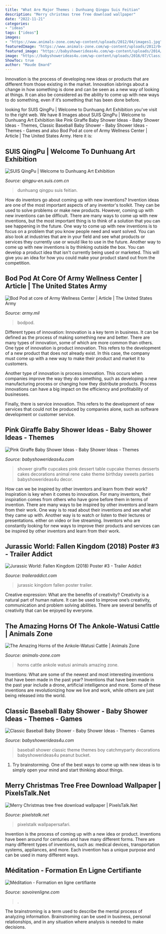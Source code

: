 ```yaml
---
title: "What Are Major Themes : Dunhuang Qingpu Suis Feitian"
description: "Merry christmas tree free download wallpaper"
date: "2022-11-21"
categories:
- "ideas"
tags: ["ideas"]
images:
- "https://www.animals-zone.com/wp-content/uploads/2012/04/images1.jpg"
featuredImage: "https://www.animals-zone.com/wp-content/uploads/2012/04/images1.jpg"
featured_image: "https://babyshowerideas4u.com/wp-content/uploads/2014/04/Pink-Giraffe-Baby-Shower-Dessert-Table-giraffe-cupcake-wrappers.jpg"
image: "https://babyshowerideas4u.com/wp-content/uploads/2016/07/Classic-Baseball-Baby-Shower-Peanut-Bucket.jpg"
ShowToc: true
author: "Maude Emard"
---
```



Innovation is the process of developing new ideas or products that are different from those existing in the market. Innovation isbrings about a change in how something is done and can be seen as a new way of looking at things. It can also be considered as the ability to come up with new ways to do something, even if it’s something that has been done before.

	

		
looking for SUIS QingPu | Welcome to Dunhuang Art Exhibition you've visit to the right web. We have 8 Images about SUIS QingPu | Welcome to Dunhuang Art Exhibition like Pink Giraffe Baby Shower Ideas - Baby Shower Ideas - Themes, Classic Baseball Baby Shower - Baby Shower Ideas - Themes - Games and also Bod Pod at core of Army Wellness Center | Article | The United States Army. Here it is:
		
    
## SUIS QingPu | Welcome To Dunhuang Art Exhibition

<img loading=lazy src="https://qingpu.suis.com.cn/wp-content/uploads/sites/27/2020/06/3-4.jpg" onerror="this.onerror=null;this.src='https://tse1.mm.bing.net/th?id=OIP.EPh5uveNloefeY_ycLjQwQHaRy&amp;pid=15.1';" alt="SUIS QingPu | Welcome to Dunhuang Art Exhibition">

_Source: qingpu-en.suis.com.cn_

>dunhuang qingpu suis feitian. 

	

How do inventors go about coming up with new inventions?
Invention ideas are one of the most important aspects of any inventor's toolkit. They can be used to solve problems or make new products. However, coming up with new inventions can be difficult. There are many ways to come up with new inventions, but the most important thing is to think of a solution that you can see happening in the future.
One way to come up with new inventions is to focus on a problem that you know people need and want solved. You can also look at industries that are in your field and see what products or services they currently use or would like to use in the future. Another way to come up with new inventions is by thinking outside the box. You can develop a product idea that isn't currently being used or marketed. This will give you an idea for how you could make your product stand out from the competition.

    
## Bod Pod At Core Of Army Wellness Center | Article | The United States Army

<img loading=lazy src="https://api.army.mil/e2/c/images/2021/03/04/54264831/max1200.jpg" onerror="this.onerror=null;this.src='https://tse4.mm.bing.net/th?id=OIP.R7AMrU-AEmqmajhEuvUsuAHaLG&amp;pid=15.1';" alt="Bod Pod at core of Army Wellness Center | Article | The United States Army">

_Source: army.mil_

>bodpod. 

	

Different types of innovation:
Innovation is a key term in business. It can be defined as the process of making something new and better. There are many types of innovation, some of which are more common than others. 
One type of innovation is product innovation. This refers to the development of a new product that does not already exist. In this case, the company must come up with a new way to make their product and market it to customers. 

Another type of innovation is process innovation. This occurs when companies improve the way they do something, such as developing a new manufacturing process or changing how they distribute products. Process innovations can have a big impact on the efficiency and profitability of businesses. 

Finally, there is service innovation. This refers to the development of new services that could not be produced by companies alone, such as software development or customer service.

    
## Pink Giraffe Baby Shower Ideas - Baby Shower Ideas - Themes

<img loading=lazy src="https://babyshowerideas4u.com/wp-content/uploads/2014/04/Pink-Giraffe-Baby-Shower-Dessert-Table-giraffe-cupcake-wrappers.jpg" onerror="this.onerror=null;this.src='https://tse4.mm.bing.net/th?id=OIP.LzSCxqDl00ImogppHC3OvgHaLe&amp;pid=15.1';" alt="Pink Giraffe Baby Shower Ideas - Baby Shower Ideas - Themes">

_Source: babyshowerideas4u.com_

>shower giraffe cupcakes pink dessert table cupcake themes desserts cakes decorations animal rene cake theme birthday sweets parties babyshowerideas4u decor. 

	

How can we be inspired by other inventors and learn from their work?
Inspiration is key when it comes to innovation. For many inventors, their inspiration comes from others who have gone before them in terms of invention. There are many ways to be inspired by other inventors and learn from their work. One way is to read about their inventions and see what they came up with. Another way is to watch or listen to their lectures or presentations. either on video or live streaming. Inventors who are constantly looking for new ways to improve their products and services can be inspired by other inventors and learn from their work.

    
## Jurassic World: Fallen Kingdom (2018) Poster #3 - Trailer Addict

<img loading=lazy src="https://cdn.traileraddict.com/content/universal-pictures/jurassic-world-fallen-kingdom-6.jpg" onerror="this.onerror=null;this.src='https://tse1.mm.bing.net/th?id=OIP.B3Seslo3uK8bs9cdmpuCgAHaLW&amp;pid=15.1';" alt="Jurassic World: Fallen Kingdom (2018) Poster #3 - Trailer Addict">

_Source: traileraddict.com_

>jurassic kingdom fallen poster trailer. 

	

Creative expression: What are the benefits of creativity?
Creativity is a natural part of human nature. It can be used to improve one’s creativity, communication and problem solving abilities. There are several benefits of creativity that can be enjoyed by everyone.

    
## The Amazing Horns Of The Ankole-Watusi Cattle | Animals Zone

<img loading=lazy src="https://www.animals-zone.com/wp-content/uploads/2012/04/images1.jpg" onerror="this.onerror=null;this.src='https://tse3.mm.bing.net/th?id=OIP.bCmr6jLKu6OFnMlxRxZiVgHaLD&amp;pid=15.1';" alt="The Amazing Horns of the Ankole-Watusi Cattle | Animals Zone">

_Source: animals-zone.com_

>horns cattle ankole watusi animals amazing zone. 

	

Inventions: What are some of the newest and most interesting inventions that have been made in the past year?
Inventions that have been made in the past year include a drone, artificial intelligence and more. Some of these inventions are revolutionizing how we live and work, while others are just being released into the world.

    
## Classic Baseball Baby Shower - Baby Shower Ideas - Themes - Games

<img loading=lazy src="https://babyshowerideas4u.com/wp-content/uploads/2016/07/Classic-Baseball-Baby-Shower-Peanut-Bucket.jpg" onerror="this.onerror=null;this.src='https://tse1.mm.bing.net/th?id=OIP.3G01XxMiuae49O6jdMnm7gHaJ4&amp;pid=15.1';" alt="Classic Baseball Baby Shower - Baby Shower Ideas - Themes - Games">

_Source: babyshowerideas4u.com_

>baseball shower classic theme themes boy catchmyparty decorations babyshowerideas4u peanut bucket. 

	

1. Try brainstorming. One of the best ways to come up with new ideas is to simply open your mind and start thinking about things.

    
## Merry Christmas Tree Free Download Wallpaper | PixelsTalk.Net

<img loading=lazy src="https://www.pixelstalk.net/wp-content/uploads/images1/Background-Christmas-Tree.jpg" onerror="this.onerror=null;this.src='https://tse2.mm.bing.net/th?id=OIP.5ruWLSQjPhwvCv8TYc_GWAHaF7&amp;pid=15.1';" alt="Merry Christmas tree free download wallpaper | PixelsTalk.Net">

_Source: pixelstalk.net_

>pixelstalk wallpapersafari. 

	

Invention is the process of coming up with a new idea or product. inventions have been around for centuries and have many different forms. There are many different types of inventions, such as: medical devices, transportation systems, appliances, and more. Each invention has a unique purpose and can be used in many different ways.

    
## Méditation - Formation En Ligne Certifiante

<img loading=lazy src="https://www.savoirenligne.com/wp-content/uploads/2021/02/mediter-600x338.jpg" onerror="this.onerror=null;this.src='https://tse1.mm.bing.net/th?id=OIP.nesUzBmGnek4Oyk0x1mi_wHaEL&amp;pid=15.1';" alt="Méditation - Formation en ligne certifiante">

_Source: savoirenligne.com_

>. 

	

The brainstroming is a term used to describe the mental process of analyzing information. Brainstroming can be used in business, personal relationships, and in any situation where analysis is needed to make decisions.

